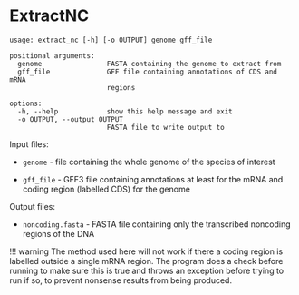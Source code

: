 # ExtractNC

```
usage: extract_nc [-h] [-o OUTPUT] genome gff_file

positional arguments:
  genome                FASTA containing the genome to extract from
  gff_file              GFF file containing annotations of CDS and mRNA
                        regions

options:
  -h, --help            show this help message and exit
  -o OUTPUT, --output OUTPUT
                        FASTA file to write output to
```

Input files:

- `genome` - file containing the whole genome of the species of interest

- `gff_file` - GFF3 file containing annotations at least for the mRNA and coding region (labelled CDS) for the genome

Output files:

- `noncoding.fasta` - FASTA file containing only the transcribed noncoding regions of the DNA

!!! warning
    The method used here will not work if there a coding region is labelled outside a single mRNA region. The program does a check before running to make sure this is true and throws an exception before trying to run if so, to prevent nonsense results from being produced.

